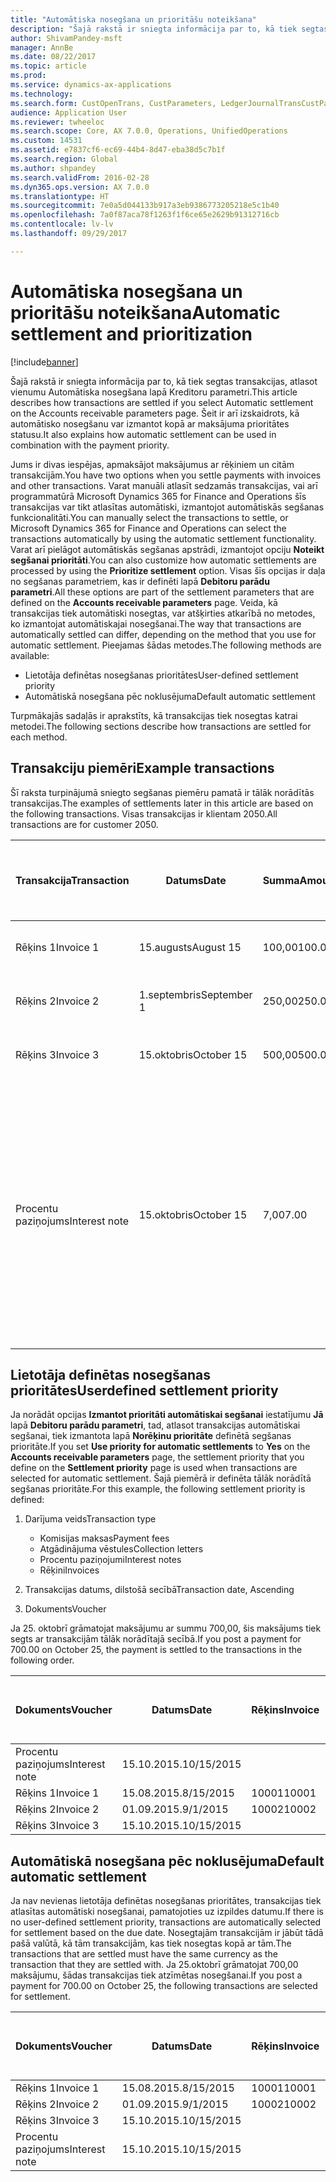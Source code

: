 ```yaml
---
title: "Automātiska nosegšana un prioritāšu noteikšana"
description: "Šajā rakstā ir sniegta informācija par to, kā tiek segtas transakcijas, atlasot vienumu Automātiska nosegšana lapā Kreditoru parametri. Šeit ir arī izskaidrots, kā automātisko nosegšanu var izmantot kopā ar maksājuma prioritātes statusu."
author: ShivamPandey-msft
manager: AnnBe
ms.date: 08/22/2017
ms.topic: article
ms.prod: 
ms.service: dynamics-ax-applications
ms.technology: 
ms.search.form: CustOpenTrans, CustParameters, LedgerJournalTransCustPaym
audience: Application User
ms.reviewer: twheeloc
ms.search.scope: Core, AX 7.0.0, Operations, UnifiedOperations
ms.custom: 14531
ms.assetid: e7837cf6-ec69-44b4-8d47-eba38d5c7b1f
ms.search.region: Global
ms.author: shpandey
ms.search.validFrom: 2016-02-28
ms.dyn365.ops.version: AX 7.0.0
ms.translationtype: HT
ms.sourcegitcommit: 7e0a5d044133b917a3eb9386773205218e5c1b40
ms.openlocfilehash: 7a0f87aca78f1263f1f6ce65e2629b91312716cb
ms.contentlocale: lv-lv
ms.lasthandoff: 09/29/2017

---
```


# <a name="automatic-settlement-and-prioritization"></a><span data-ttu-id="44d10-104">Automātiska nosegšana un prioritāšu noteikšana</span><span class="sxs-lookup"><span data-stu-id="44d10-104">Automatic settlement and prioritization</span></span>

[!include[banner](../includes/banner.md)]


<span data-ttu-id="44d10-105">Šajā rakstā ir sniegta informācija par to, kā tiek segtas transakcijas, atlasot vienumu Automātiska nosegšana lapā Kreditoru parametri.</span><span class="sxs-lookup"><span data-stu-id="44d10-105">This article describes how transactions are settled if you select Automatic settlement on the Accounts receivable parameters page.</span></span> <span data-ttu-id="44d10-106">Šeit ir arī izskaidrots, kā automātisko nosegšanu var izmantot kopā ar maksājuma prioritātes statusu.</span><span class="sxs-lookup"><span data-stu-id="44d10-106">It also explains how automatic settlement can be used in combination with the payment priority.</span></span>

<span data-ttu-id="44d10-107">Jums ir divas iespējas, apmaksājot maksājumus ar rēķiniem un citām transakcijām.</span><span class="sxs-lookup"><span data-stu-id="44d10-107">You have two options when you settle payments with invoices and other transactions.</span></span> <span data-ttu-id="44d10-108">Varat manuāli atlasīt sedzamās transakcijas, vai arī programmatūrā Microsoft Dynamics 365 for Finance and Operations šīs transakcijas var tikt atlasītas automātiski, izmantojot automātiskās segšanas funkcionalitāti.</span><span class="sxs-lookup"><span data-stu-id="44d10-108">You can manually select the transactions to settle, or Microsoft Dynamics 365 for Finance and Operations can select the transactions automatically by using the automatic settlement functionality.</span></span> <span data-ttu-id="44d10-109">Varat arī pielāgot automātiskās segšanas apstrādi, izmantojot opciju **Noteikt segšanai prioritāti**.</span><span class="sxs-lookup"><span data-stu-id="44d10-109">You can also customize how automatic settlements are processed by using the **Prioritize settlement** option.</span></span> <span data-ttu-id="44d10-110">Visas šīs opcijas ir daļa no segšanas parametriem, kas ir definēti lapā **Debitoru parādu parametri**.</span><span class="sxs-lookup"><span data-stu-id="44d10-110">All these options are part of the settlement parameters that are defined on the **Accounts receivable parameters** page.</span></span> <span data-ttu-id="44d10-111">Veida, kā transakcijas tiek automātiski nosegtas, var atšķirties atkarībā no metodes, ko izmantojat automātiskajai nosegšanai.</span><span class="sxs-lookup"><span data-stu-id="44d10-111">The way that transactions are automatically settled can differ, depending on the method that you use for automatic settlement.</span></span> <span data-ttu-id="44d10-112">Pieejamas šādas metodes.</span><span class="sxs-lookup"><span data-stu-id="44d10-112">The following methods are available:</span></span>

-   <span data-ttu-id="44d10-113">Lietotāja definētas nosegšanas prioritātes</span><span class="sxs-lookup"><span data-stu-id="44d10-113">User-defined settlement priority</span></span>
-   <span data-ttu-id="44d10-114">Automātiskā nosegšana pēc noklusējuma</span><span class="sxs-lookup"><span data-stu-id="44d10-114">Default automatic settlement</span></span>

<span data-ttu-id="44d10-115">Turpmākajās sadaļās ir aprakstīts, kā transakcijas tiek nosegtas katrai metodei.</span><span class="sxs-lookup"><span data-stu-id="44d10-115">The following sections describe how transactions are settled for each method.</span></span>

## <a name="example-transactions"></a><span data-ttu-id="44d10-116">Transakciju piemēri</span><span class="sxs-lookup"><span data-stu-id="44d10-116">Example transactions</span></span>
<span data-ttu-id="44d10-117">Šī raksta turpinājumā sniegto segšanas piemēru pamatā ir tālāk norādītās transakcijas.</span><span class="sxs-lookup"><span data-stu-id="44d10-117">The examples of settlements later in this article are based on the following transactions.</span></span> <span data-ttu-id="44d10-118">Visas transakcijas ir klientam 2050.</span><span class="sxs-lookup"><span data-stu-id="44d10-118">All transactions are for customer 2050.</span></span>

| <span data-ttu-id="44d10-119">Transakcija</span><span class="sxs-lookup"><span data-stu-id="44d10-119">Transaction</span></span>   | <span data-ttu-id="44d10-120">Datums</span><span class="sxs-lookup"><span data-stu-id="44d10-120">Date</span></span>        | <span data-ttu-id="44d10-121">Summa</span><span class="sxs-lookup"><span data-stu-id="44d10-121">Amount</span></span> | <span data-ttu-id="44d10-122">Nosacījumi atlaidei skaidrā naudā</span><span class="sxs-lookup"><span data-stu-id="44d10-122">Cash discount terms</span></span> | <span data-ttu-id="44d10-123">Termiņatlaides datums</span><span class="sxs-lookup"><span data-stu-id="44d10-123">Cash discount date</span></span> | <span data-ttu-id="44d10-124">Komentāri</span><span class="sxs-lookup"><span data-stu-id="44d10-124">Comments</span></span>                                                                                                                                                                                      |
|---------------|-------------|--------|---------------------|--------------------|-----------------------------------------------------------------------------------------------------------------------------------------------------------------------------------------------|
| <span data-ttu-id="44d10-125">Rēķins 1</span><span class="sxs-lookup"><span data-stu-id="44d10-125">Invoice 1</span></span>     | <span data-ttu-id="44d10-126">15.augusts</span><span class="sxs-lookup"><span data-stu-id="44d10-126">August 15</span></span>   | <span data-ttu-id="44d10-127">100,00</span><span class="sxs-lookup"><span data-stu-id="44d10-127">100.00</span></span> | <span data-ttu-id="44d10-128">2%14, neto 30</span><span class="sxs-lookup"><span data-stu-id="44d10-128">2%14, Net 30</span></span>        | <span data-ttu-id="44d10-129">29.augusts</span><span class="sxs-lookup"><span data-stu-id="44d10-129">August 29</span></span>          |                                                                                                                                                                                               |
| <span data-ttu-id="44d10-130">Rēķins 2</span><span class="sxs-lookup"><span data-stu-id="44d10-130">Invoice 2</span></span>     | <span data-ttu-id="44d10-131">1.septembris</span><span class="sxs-lookup"><span data-stu-id="44d10-131">September 1</span></span> | <span data-ttu-id="44d10-132">250,00</span><span class="sxs-lookup"><span data-stu-id="44d10-132">250.00</span></span> | <span data-ttu-id="44d10-133">2%14, neto 30</span><span class="sxs-lookup"><span data-stu-id="44d10-133">2%14, Net 30</span></span>        | <span data-ttu-id="44d10-134">15.septembris</span><span class="sxs-lookup"><span data-stu-id="44d10-134">September 15</span></span>       |                                                                                                                                                                                               |
| <span data-ttu-id="44d10-135">Rēķins 3</span><span class="sxs-lookup"><span data-stu-id="44d10-135">Invoice 3</span></span>     | <span data-ttu-id="44d10-136">15.oktobris</span><span class="sxs-lookup"><span data-stu-id="44d10-136">October 15</span></span>  | <span data-ttu-id="44d10-137">500,00</span><span class="sxs-lookup"><span data-stu-id="44d10-137">500.00</span></span> | <span data-ttu-id="44d10-138">2% 14/neto 30</span><span class="sxs-lookup"><span data-stu-id="44d10-138">2% 14/Net 30</span></span>        | <span data-ttu-id="44d10-139">29.oktobris</span><span class="sxs-lookup"><span data-stu-id="44d10-139">October 29</span></span>         |                                                                                                                                                                                               |
| <span data-ttu-id="44d10-140">Procentu paziņojums</span><span class="sxs-lookup"><span data-stu-id="44d10-140">Interest note</span></span> | <span data-ttu-id="44d10-141">15.oktobris</span><span class="sxs-lookup"><span data-stu-id="44d10-141">October 15</span></span>  | <span data-ttu-id="44d10-142">7,00</span><span class="sxs-lookup"><span data-stu-id="44d10-142">7.00</span></span>   |                     |                    | <span data-ttu-id="44d10-143">Šis procentu paziņojums ir par 1. un 2. rēķinu.</span><span class="sxs-lookup"><span data-stu-id="44d10-143">This interest note is for invoice 1 and invoice 2.</span></span> <span data-ttu-id="44d10-144">Summa tiek aprēķināta kā 2 procenti no summām, kuru apmaksa ir nokavēta par 30 dienām vai vairāk.</span><span class="sxs-lookup"><span data-stu-id="44d10-144">The amount is calculated as 2-percent interest on amounts that are 30 or more days past due.</span></span> <span data-ttu-id="44d10-145">Piemēram, 0,02 × (100,00 + 250,00) = 7,00.</span><span class="sxs-lookup"><span data-stu-id="44d10-145">For example, 0.02 × (100.00 + 250.00) = 7.00.</span></span> |

## <a name="userdefined-settlement-priority"></a><span data-ttu-id="44d10-146">Lietotāja definētas nosegšanas prioritātes</span><span class="sxs-lookup"><span data-stu-id="44d10-146">Userdefined settlement priority</span></span>
<span data-ttu-id="44d10-147">Ja norādāt opcijas **Izmantot prioritāti automātiskai segšanai** iestatījumu **Jā** lapā **Debitoru parādu parametri**, tad, atlasot transakcijas automātiskai segšanai, tiek izmantota lapā **Norēķinu prioritāte** definētā segšanas prioritāte.</span><span class="sxs-lookup"><span data-stu-id="44d10-147">If you set **Use priority for automatic settlements** to **Yes** on the **Accounts receivable parameters** page, the settlement priority that you define on the **Settlement priority** page is used when transactions are selected for automatic settlement.</span></span> <span data-ttu-id="44d10-148">Šajā piemērā ir definēta tālāk norādītā segšanas prioritāte.</span><span class="sxs-lookup"><span data-stu-id="44d10-148">For this example, the following settlement priority is defined:</span></span>

1.  <span data-ttu-id="44d10-149">Darījuma veids</span><span class="sxs-lookup"><span data-stu-id="44d10-149">Transaction type</span></span>
    -   <span data-ttu-id="44d10-150">Komisijas maksas</span><span class="sxs-lookup"><span data-stu-id="44d10-150">Payment fees</span></span>
    -   <span data-ttu-id="44d10-151">Atgādinājuma vēstules</span><span class="sxs-lookup"><span data-stu-id="44d10-151">Collection letters</span></span>
    -   <span data-ttu-id="44d10-152">Procentu paziņojumi</span><span class="sxs-lookup"><span data-stu-id="44d10-152">Interest notes</span></span>
    -   <span data-ttu-id="44d10-153">Rēķini</span><span class="sxs-lookup"><span data-stu-id="44d10-153">Invoices</span></span>

2.  <span data-ttu-id="44d10-154">Transakcijas datums, dilstošā secībā</span><span class="sxs-lookup"><span data-stu-id="44d10-154">Transaction date, Ascending</span></span>
3.  <span data-ttu-id="44d10-155">Dokuments</span><span class="sxs-lookup"><span data-stu-id="44d10-155">Voucher</span></span>

<span data-ttu-id="44d10-156">Ja 25. oktobrī grāmatojat maksājumu ar summu 700,00, šis maksājums tiek segts ar transakcijām tālāk norādītajā secībā.</span><span class="sxs-lookup"><span data-stu-id="44d10-156">If you post a payment for 700.00 on October 25, the payment is settled to the transactions in the following order.</span></span>

| <span data-ttu-id="44d10-157">Dokuments</span><span class="sxs-lookup"><span data-stu-id="44d10-157">Voucher</span></span>       | <span data-ttu-id="44d10-158">Datums</span><span class="sxs-lookup"><span data-stu-id="44d10-158">Date</span></span>       | <span data-ttu-id="44d10-159">Rēķins</span><span class="sxs-lookup"><span data-stu-id="44d10-159">Invoice</span></span> | <span data-ttu-id="44d10-160">Summa darījuma valūtā</span><span class="sxs-lookup"><span data-stu-id="44d10-160">Amount in transaction currency</span></span> | <span data-ttu-id="44d10-161">Nosedzamā summa</span><span class="sxs-lookup"><span data-stu-id="44d10-161">Amount to settle</span></span> | <span data-ttu-id="44d10-162">Bilance</span><span class="sxs-lookup"><span data-stu-id="44d10-162">Balance</span></span> | <span data-ttu-id="44d10-163">Valūta</span><span class="sxs-lookup"><span data-stu-id="44d10-163">Currency</span></span> |
|---------------|------------|---------|--------------------------------|------------------|---------|----------|
| <span data-ttu-id="44d10-164">Procentu paziņojums</span><span class="sxs-lookup"><span data-stu-id="44d10-164">Interest note</span></span> | <span data-ttu-id="44d10-165">15.10.2015.</span><span class="sxs-lookup"><span data-stu-id="44d10-165">10/15/2015</span></span> |         | <span data-ttu-id="44d10-166">7,00</span><span class="sxs-lookup"><span data-stu-id="44d10-166">7.00</span></span>                           | <span data-ttu-id="44d10-167">7,00</span><span class="sxs-lookup"><span data-stu-id="44d10-167">7.00</span></span>             | <span data-ttu-id="44d10-168">0,00</span><span class="sxs-lookup"><span data-stu-id="44d10-168">0.00</span></span>    | <span data-ttu-id="44d10-169">USD</span><span class="sxs-lookup"><span data-stu-id="44d10-169">USD</span></span>      |
| <span data-ttu-id="44d10-170">Rēķins 1</span><span class="sxs-lookup"><span data-stu-id="44d10-170">Invoice 1</span></span>     | <span data-ttu-id="44d10-171">15.08.2015.</span><span class="sxs-lookup"><span data-stu-id="44d10-171">8/15/2015</span></span>  | <span data-ttu-id="44d10-172">10001</span><span class="sxs-lookup"><span data-stu-id="44d10-172">10001</span></span>   | <span data-ttu-id="44d10-173">100,00</span><span class="sxs-lookup"><span data-stu-id="44d10-173">100.00</span></span>                         | <span data-ttu-id="44d10-174">100,00</span><span class="sxs-lookup"><span data-stu-id="44d10-174">100.00</span></span>           | <span data-ttu-id="44d10-175">0,00</span><span class="sxs-lookup"><span data-stu-id="44d10-175">0.00</span></span>    | <span data-ttu-id="44d10-176">USD</span><span class="sxs-lookup"><span data-stu-id="44d10-176">USD</span></span>      |
| <span data-ttu-id="44d10-177">Rēķins 2</span><span class="sxs-lookup"><span data-stu-id="44d10-177">Invoice 2</span></span>     | <span data-ttu-id="44d10-178">01.09.2015.</span><span class="sxs-lookup"><span data-stu-id="44d10-178">9/1/2015</span></span>   | <span data-ttu-id="44d10-179">10002</span><span class="sxs-lookup"><span data-stu-id="44d10-179">10002</span></span>   | <span data-ttu-id="44d10-180">250,00</span><span class="sxs-lookup"><span data-stu-id="44d10-180">250.00</span></span>                         | <span data-ttu-id="44d10-181">250,00</span><span class="sxs-lookup"><span data-stu-id="44d10-181">250.00</span></span>           | <span data-ttu-id="44d10-182">0,00</span><span class="sxs-lookup"><span data-stu-id="44d10-182">0.00</span></span>    | <span data-ttu-id="44d10-183">USD</span><span class="sxs-lookup"><span data-stu-id="44d10-183">USD</span></span>      |
| <span data-ttu-id="44d10-184">Rēķins 3</span><span class="sxs-lookup"><span data-stu-id="44d10-184">Invoice 3</span></span>     | <span data-ttu-id="44d10-185">15.10.2015.</span><span class="sxs-lookup"><span data-stu-id="44d10-185">10/15/2015</span></span> |         | <span data-ttu-id="44d10-186">500,00</span><span class="sxs-lookup"><span data-stu-id="44d10-186">500.00</span></span>                         | <span data-ttu-id="44d10-187">343,00</span><span class="sxs-lookup"><span data-stu-id="44d10-187">343.00</span></span>           | <span data-ttu-id="44d10-188">157,00</span><span class="sxs-lookup"><span data-stu-id="44d10-188">157.00</span></span>  | <span data-ttu-id="44d10-189">USD</span><span class="sxs-lookup"><span data-stu-id="44d10-189">USD</span></span>      |

## <a name="default-automatic-settlement"></a><span data-ttu-id="44d10-190">Automātiskā nosegšana pēc noklusējuma</span><span class="sxs-lookup"><span data-stu-id="44d10-190">Default automatic settlement</span></span>
<span data-ttu-id="44d10-191">Ja nav nevienas lietotāja definētas nosegšanas prioritātes, transakcijas tiek atlasītas automātiski nosegšanai, pamatojoties uz izpildes datumu.</span><span class="sxs-lookup"><span data-stu-id="44d10-191">If there is no user-defined settlement priority, transactions are automatically selected for settlement based on the due date.</span></span> <span data-ttu-id="44d10-192">Nosegtajām transakcijām ir jābūt tādā pašā valūtā, kā tām transakcijām, kas tiek nosegtas kopā ar tām.</span><span class="sxs-lookup"><span data-stu-id="44d10-192">The transactions that are settled must have the same currency as the transaction that they are settled with.</span></span> <span data-ttu-id="44d10-193">Ja 25.oktobrī grāmatojat 700,00 maksājumu, šādas transakcijas tiek atzīmētas nosegšanai.</span><span class="sxs-lookup"><span data-stu-id="44d10-193">If you post a payment for 700.00 on October 25, the following transactions are selected for settlement.</span></span>

| <span data-ttu-id="44d10-194">Dokuments</span><span class="sxs-lookup"><span data-stu-id="44d10-194">Voucher</span></span>       | <span data-ttu-id="44d10-195">Datums</span><span class="sxs-lookup"><span data-stu-id="44d10-195">Date</span></span>       | <span data-ttu-id="44d10-196">Rēķins</span><span class="sxs-lookup"><span data-stu-id="44d10-196">Invoice</span></span> | <span data-ttu-id="44d10-197">Summa darījuma valūtā</span><span class="sxs-lookup"><span data-stu-id="44d10-197">Amount in transaction currency</span></span> | <span data-ttu-id="44d10-198">Nosedzamā summa</span><span class="sxs-lookup"><span data-stu-id="44d10-198">Amount to settle</span></span> | <span data-ttu-id="44d10-199">Bilance</span><span class="sxs-lookup"><span data-stu-id="44d10-199">Balance</span></span> | <span data-ttu-id="44d10-200">Valūta</span><span class="sxs-lookup"><span data-stu-id="44d10-200">Currency</span></span> |
|---------------|------------|---------|--------------------------------|------------------|---------|----------|
| <span data-ttu-id="44d10-201">Rēķins 1</span><span class="sxs-lookup"><span data-stu-id="44d10-201">Invoice 1</span></span>     | <span data-ttu-id="44d10-202">15.08.2015.</span><span class="sxs-lookup"><span data-stu-id="44d10-202">8/15/2015</span></span>  | <span data-ttu-id="44d10-203">10001</span><span class="sxs-lookup"><span data-stu-id="44d10-203">10001</span></span>   | <span data-ttu-id="44d10-204">100,00</span><span class="sxs-lookup"><span data-stu-id="44d10-204">100.00</span></span>                         | <span data-ttu-id="44d10-205">100,00</span><span class="sxs-lookup"><span data-stu-id="44d10-205">100.00</span></span>           | <span data-ttu-id="44d10-206">0,00</span><span class="sxs-lookup"><span data-stu-id="44d10-206">0.00</span></span>    | <span data-ttu-id="44d10-207">USD</span><span class="sxs-lookup"><span data-stu-id="44d10-207">USD</span></span>      |
| <span data-ttu-id="44d10-208">Rēķins 2</span><span class="sxs-lookup"><span data-stu-id="44d10-208">Invoice 2</span></span>     | <span data-ttu-id="44d10-209">01.09.2015.</span><span class="sxs-lookup"><span data-stu-id="44d10-209">9/1/2015</span></span>   | <span data-ttu-id="44d10-210">10002</span><span class="sxs-lookup"><span data-stu-id="44d10-210">10002</span></span>   | <span data-ttu-id="44d10-211">250,00</span><span class="sxs-lookup"><span data-stu-id="44d10-211">250.00</span></span>                         | <span data-ttu-id="44d10-212">250,00</span><span class="sxs-lookup"><span data-stu-id="44d10-212">250.00</span></span>           | <span data-ttu-id="44d10-213">0,00</span><span class="sxs-lookup"><span data-stu-id="44d10-213">0.00</span></span>    | <span data-ttu-id="44d10-214">USD</span><span class="sxs-lookup"><span data-stu-id="44d10-214">USD</span></span>      |
| <span data-ttu-id="44d10-215">Rēķins 3</span><span class="sxs-lookup"><span data-stu-id="44d10-215">Invoice 3</span></span>     | <span data-ttu-id="44d10-216">15.10.2015.</span><span class="sxs-lookup"><span data-stu-id="44d10-216">10/15/2015</span></span> |         | <span data-ttu-id="44d10-217">500,00</span><span class="sxs-lookup"><span data-stu-id="44d10-217">500.00</span></span>                         | <span data-ttu-id="44d10-218">350,00</span><span class="sxs-lookup"><span data-stu-id="44d10-218">350.00</span></span>           | <span data-ttu-id="44d10-219">150,00</span><span class="sxs-lookup"><span data-stu-id="44d10-219">150.00</span></span>  | <span data-ttu-id="44d10-220">USD</span><span class="sxs-lookup"><span data-stu-id="44d10-220">USD</span></span>      |
| <span data-ttu-id="44d10-221">Procentu paziņojums</span><span class="sxs-lookup"><span data-stu-id="44d10-221">Interest note</span></span> | <span data-ttu-id="44d10-222">15.10.2015.</span><span class="sxs-lookup"><span data-stu-id="44d10-222">10/15/2015</span></span> |         | <span data-ttu-id="44d10-223">7,00</span><span class="sxs-lookup"><span data-stu-id="44d10-223">7.00</span></span>                           | <span data-ttu-id="44d10-224">0,00</span><span class="sxs-lookup"><span data-stu-id="44d10-224">0.00</span></span>             | <span data-ttu-id="44d10-225">0,00</span><span class="sxs-lookup"><span data-stu-id="44d10-225">0.00</span></span>    | <span data-ttu-id="44d10-226">USD</span><span class="sxs-lookup"><span data-stu-id="44d10-226">USD</span></span>      |






